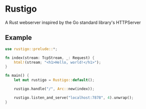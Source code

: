 # Rustigo
A Rust webserver inspired by the Go standard library's HTTPServer

## Example
```rust
use rustigo::prelude::*;

fn index(stream: TcpStream, _: Request) {
    html!(stream; "<h1>Hello, world!</h1>");
}

fn main() {
    let mut rustigo = Rustigo::default();

    rustigo.handle("/", Arc::new(index));

    rustigo.listen_and_serve("localhost:7878", 4).unwrap();
}
```
